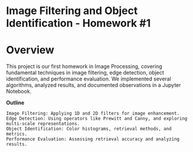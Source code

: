 # Image Filtering and Object Identification - Homework #1

# Overview

This project is our first homework in Image Processing, covering fundamental techniques in image filtering, edge detection, object identification, and performance evaluation. We implemented several algorithms, analyzed results, and documented observations in a Jupyter Notebook.


**Outline**

    Image Filtering: Applying 1D and 2D filters for image enhancement.
    Edge Detection: Using operators like Prewitt and Canny, and exploring multi-scale representations.
    Object Identification: Color histograms, retrieval methods, and metrics.
    Performance Evaluation: Assessing retrieval accuracy and analyzing results.

    
